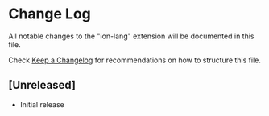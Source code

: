 # Change Log

All notable changes to the "ion-lang" extension will be documented in this file.

Check [Keep a Changelog](http://keepachangelog.com/) for recommendations on how to structure this file.

## [Unreleased]

- Initial release